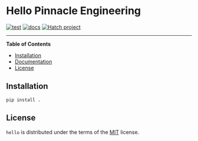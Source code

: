 # Hello Pinnacle Engineering

[![test](https://github.com/pinnacle-engineering/hello/actions/workflows/test.yml/badge.svg)](https://github.com/pinnacle-engineering/hello/actions/workflows/test.yml)
[![docs](https://github.com/pinnacle-engineering/hello/actions/workflows/docs.yml/badge.svg)](https://github.com/pinnacle-engineering/hello/actions/workflows/docs.yml)
[![Hatch project](https://img.shields.io/badge/%F0%9F%A5%9A-Hatch-4051b5.svg)](https://github.com/pypa/hatch)

-----

**Table of Contents**

- [Installation](#installation)
- [Documentation](https://pinnacle-engineering.github.io/hello/)
- [License](#license)

## Installation

```console
pip install .
```

## License

`hello` is distributed under the terms of the [MIT](https://spdx.org/licenses/MIT.html) license.
